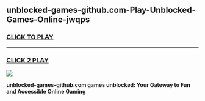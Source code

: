 
## unblocked-games-github.com-Play-Unblocked-Games-Online-jwqps
<h3>
<a href="https://premium76.site?title=unblocked-games-github.com&ref=24A">CLICK TO PLAY</a></h3>
<hr>

<h3>
<a href="https://premium76.site?title=unblocked-games-github.com&ref=24A">CLICK 2 PLAY</a>
  
</h3>

<a href="https://premium76.site?title=unblocked-games-github.com&ref=24A"><img src="https://clearcache.store/games.png"></a>


**unblocked-games-github.com games unblocked: Your Gateway to Fun and Accessible Online Gaming**
